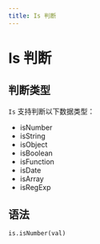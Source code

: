 ```yaml
---
title: Is 判断
---
```


# <H2Icon /> Is 判断

## 判断类型

`Is` 支持判断以下数据类型：
- isNumber
- isString
- isObject
- isBoolean
- isFunction
- isDate
- isArray
- isRegExp

## 语法

```wxml
is.isNumber(val)
```

<RightMenu />






